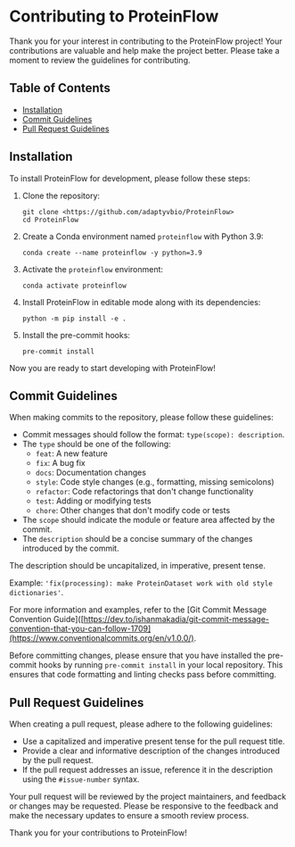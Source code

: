 # Contributing to ProteinFlow

Thank you for your interest in contributing to the ProteinFlow project! Your contributions are valuable and help make the project better. Please take a moment to review the guidelines for contributing.

## Table of Contents

- [Installation](notion://www.notion.so/adaptyvbio/Contributing-19ba1b720a9e4f5a9ebe9eb5ef3cd227#installation)
- [Commit Guidelines](notion://www.notion.so/adaptyvbio/Contributing-19ba1b720a9e4f5a9ebe9eb5ef3cd227#commit-guidelines)
- [Pull Request Guidelines](notion://www.notion.so/adaptyvbio/Contributing-19ba1b720a9e4f5a9ebe9eb5ef3cd227#pull-request-guidelines)

## Installation

To install ProteinFlow for development, please follow these steps:

1. Clone the repository:
    
    ```
    git clone <https://github.com/adaptyvbio/ProteinFlow>
    cd ProteinFlow
    ```
    
2. Create a Conda environment named `proteinflow` with Python 3.9:
    
    ```
    conda create --name proteinflow -y python=3.9
    ```
    
3. Activate the `proteinflow` environment:
    
    ```
    conda activate proteinflow
    ```
    
4. Install ProteinFlow in editable mode along with its dependencies:
    
    ```
    python -m pip install -e .
    ```
    
5. Install the pre-commit hooks:
    
    ```
    pre-commit install
    ```

Now you are ready to start developing with ProteinFlow!

## Commit Guidelines

When making commits to the repository, please follow these guidelines:

- Commit messages should follow the format: `type(scope): description`.
- The `type` should be one of the following:
    - `feat`: A new feature
    - `fix`: A bug fix
    - `docs`: Documentation changes
    - `style`: Code style changes (e.g., formatting, missing semicolons)
    - `refactor`: Code refactorings that don't change functionality
    - `test`: Adding or modifying tests
    - `chore`: Other changes that don't modify code or tests
- The `scope` should indicate the module or feature area affected by the commit.
- The `description` should be a concise summary of the changes introduced by the commit.

The description should be uncapitalized, in imperative, present tense.

Example: `'fix(processing): make ProteinDataset work with old style dictionaries'`.

For more information and examples, refer to the [Git Commit Message Convention Guide]([https://dev.to/ishanmakadia/git-commit-message-convention-that-you-can-follow-1709](https://www.conventionalcommits.org/en/v1.0.0/).

Before committing changes, please ensure that you have installed the pre-commit hooks by running `pre-commit install` in your local repository. This ensures that code formatting and linting checks pass before committing.

## Pull Request Guidelines

When creating a pull request, please adhere to the following guidelines:

- Use a capitalized and imperative present tense for the pull request title.
- Provide a clear and informative description of the changes introduced by the pull request.
- If the pull request addresses an issue, reference it in the description using the `#issue-number` syntax.

Your pull request will be reviewed by the project maintainers, and feedback or changes may be requested. Please be responsive to the feedback and make the necessary updates to ensure a smooth review process.

Thank you for your contributions to ProteinFlow!
